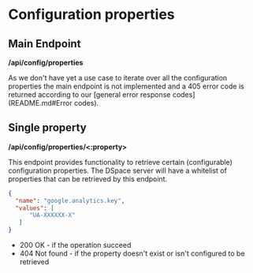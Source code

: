 # Configuration properties

## Main Endpoint
**/api/config/properties**   

As we don't have yet a use case to iterate over all the configuration properties the main endpoint is not
implemented and a 405 error code is returned according to our [general error response codes](README.md#Error codes).

## Single property
**/api/config/properties/<:property>**

This endpoint provides functionality to retrieve certain (configurable) configuration properties. 
The DSpace server will have a whitelist of properties that can be retrieved by this endpoint.


```json
{
  "name": "google.analytics.key",
  "values": [ 
      "UA-XXXXXX-X"
   ]
}
```          

* 200 OK - if the operation succeed
* 404 Not found - if the property doesn't exist or isn't configured to be retrieved